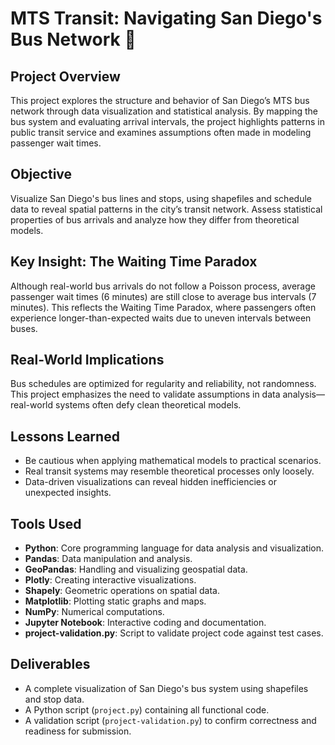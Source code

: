 # MTS Transit: Navigating San Diego's Bus Network 🚌

## Project Overview
This project explores the structure and behavior of San Diego’s MTS bus network through data visualization and statistical analysis. By mapping the bus system and evaluating arrival intervals, the project highlights patterns in public transit service and examines assumptions often made in modeling passenger wait times.

## Objective
Visualize San Diego's bus lines and stops, using shapefiles and schedule data to reveal spatial patterns in the city’s transit network. Assess statistical properties of bus arrivals and analyze how they differ from theoretical models.

## Key Insight: The Waiting Time Paradox
Although real-world bus arrivals do not follow a Poisson process, average passenger wait times (6 minutes) are still close to average bus intervals (7 minutes). This reflects the Waiting Time Paradox, where passengers often experience longer-than-expected waits due to uneven intervals between buses.

## Real-World Implications
Bus schedules are optimized for regularity and reliability, not randomness. This project emphasizes the need to validate assumptions in data analysis—real-world systems often defy clean theoretical models.

## Lessons Learned
- Be cautious when applying mathematical models to practical scenarios.
- Real transit systems may resemble theoretical processes only loosely.
- Data-driven visualizations can reveal hidden inefficiencies or unexpected insights.

## Tools Used
- **Python**: Core programming language for data analysis and visualization.
- **Pandas**: Data manipulation and analysis.
- **GeoPandas**: Handling and visualizing geospatial data.
- **Plotly**: Creating interactive visualizations.
- **Shapely**: Geometric operations on spatial data.
- **Matplotlib**: Plotting static graphs and maps.
- **NumPy**: Numerical computations.
- **Jupyter Notebook**: Interactive coding and documentation.
- **project-validation.py**: Script to validate project code against test cases.

## Deliverables
- A complete visualization of San Diego's bus system using shapefiles and stop data.
- A Python script (`project.py`) containing all functional code.
- A validation script (`project-validation.py`) to confirm correctness and readiness for submission.

